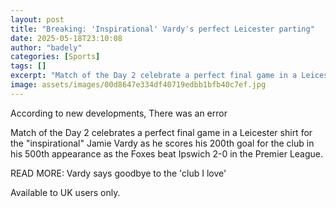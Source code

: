 ```yaml
---
layout: post
title: "Breaking: 'Inspirational' Vardy's perfect Leicester parting"
date: 2025-05-18T23:10:08
author: "badely"
categories: [Sports]
tags: []
excerpt: "Match of the Day 2 celebrate a perfect final game in a Leicester shirt for the 'inspirational' Jamie Vardy as he scores his 200th goal for the club in"
image: assets/images/00d8647e334df40719edbb1bfb40c7ef.jpg
---
```


According to new developments, There was an error

Match of the Day 2 celebrates a perfect final game in a Leicester shirt for the "inspirational" Jamie Vardy as he scores his 200th goal for the club in his 500th appearance as the Foxes beat Ipswich 2-0 in the Premier League.

READ MORE: Vardy says goodbye to the 'club I love'

Available to UK users only.

